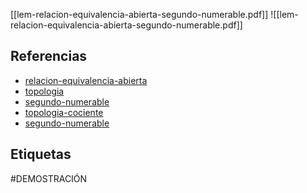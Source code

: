 [[lem-relacion-equivalencia-abierta-segundo-numerable.pdf]]
![[lem-relacion-equivalencia-abierta-segundo-numerable.pdf]]

## Referencias
- [relacion-equivalencia-abierta](./relacion-equivalencia-abierta.md)
- [topologia](./topologia.md)
- [segundo-numerable](./segundo-numerable.md)
- [topologia-cociente](./topologia-cociente.md)
- [segundo-numerable](./segundo-numerable.md)

## Etiquetas
#DEMOSTRACIÓN 
